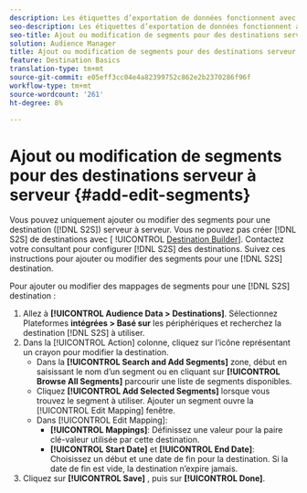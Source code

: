 ```yaml
---
description: Les étiquettes d’exportation de données fonctionnent avec les contrôles d’exportation que vous définissez sur une source de données. Les étiquettes d’exportation de données vous empêchent d’ajouter des caractéristiques restreintes à un segment et d’envoyer des données de segment à une destination. Vous pouvez définir plusieurs étiquettes d’exportation sur un nouveau cookie ou une destination URL existante ou un cookie ou une destination URL.
seo-description: Les étiquettes d’exportation de données fonctionnent avec les contrôles d’exportation que vous définissez sur une source de données. Les étiquettes d’exportation de données vous empêchent d’ajouter des caractéristiques restreintes à un segment et d’envoyer des données de segment à une destination. Vous pouvez définir plusieurs étiquettes d’exportation sur un nouveau cookie ou une destination URL existante ou un cookie ou une destination URL.
seo-title: Ajout ou modification de segments pour des destinations serveur à serveur
solution: Audience Manager
title: Ajout ou modification de segments pour des destinations serveur à serveur
feature: Destination Basics
translation-type: tm+mt
source-git-commit: e05eff3cc04e4a82399752c862e2b2370286f96f
workflow-type: tm+mt
source-wordcount: '261'
ht-degree: 8%

---
```



# Ajout ou modification de segments pour des destinations serveur à serveur {#add-edit-segments}

Vous pouvez uniquement ajouter ou modifier des segments pour une destination ([!DNL S2S]) serveur à serveur. Vous ne pouvez pas créer [!DNL S2S] de destinations avec [ !UICONTROL [Destination Builder](/help/using/features/destinations/destination-builder.md)]. Contactez votre consultant pour configurer [!DNL S2S] des destinations. Suivez ces instructions pour ajouter ou modifier des segments pour une [!DNL S2S] destination.

<!-- destination-s2s-edit.xml -->

Pour ajouter ou modifier des mappages de segments pour une [!DNL S2S] destination :

1. Allez à **[!UICONTROL Audience Data > Destinations]**. Sélectionnez Plateformes **intégrées > Basé sur** les périphériques et recherchez la destination [!DNL S2S] à utiliser.
2. Dans la [!UICONTROL Action] colonne, cliquez sur l’icône représentant un crayon pour modifier la destination.
   * Dans la **[!UICONTROL Search and Add Segments]** zone, début en saisissant le nom d’un segment ou en cliquant sur **[!UICONTROL Browse All Segments]** parcourir une liste de segments disponibles.
   * Cliquez **[!UICONTROL Add Selected Segments]** lorsque vous trouvez le segment à utiliser. Ajouter un segment ouvre la [!UICONTROL Edit Mapping] fenêtre.
   * Dans [!UICONTROL Edit Mapping]:
      * **[!UICONTROL Mappings]**: Définissez une valeur pour la paire [](../../features/destinations/key-value-pairs.md) clé-valeur utilisée par cette destination.
      * **[!UICONTROL Start Date]** et **[!UICONTROL End Date]**: Choisissez un début et une date de fin pour la destination. Si la date de fin est vide, la destination n’expire jamais.
3. Cliquez sur **[!UICONTROL Save]** , puis sur **[!UICONTROL Done]**.